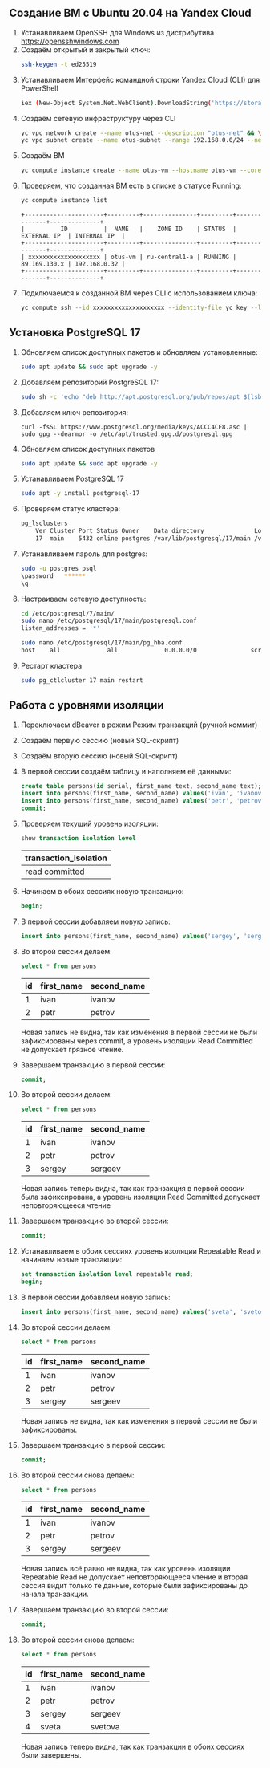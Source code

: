 ## Cоздание ВМ c Ubuntu 20.04 на Yandex Cloud
1) Устанавливаем OpenSSH для Windows из дистрибутива https://opensshwindows.com
2) Создаём открытый и закрытый ключ:
    ```sh
    ssh-keygen -t ed25519
    ```
3) Устанавливаем Интерфейс командной строки Yandex Cloud (CLI)  для PowerShell
    ```sh
    iex (New-Object System.Net.WebClient).DownloadString('https://storage.yandexcloud.net/yandexcloud-yc/install.ps1')
    ```
4) Создаём сетевую инфраструктуру через CLI
    ```sh
    yc vpc network create --name otus-net --description "otus-net" && \
    yc vpc subnet create --name otus-subnet --range 192.168.0.0/24 --network-name otus-net --description "otus-subnet"
    ```
5) Создаём ВМ
    ```sh
    yc compute instance create --name otus-vm --hostname otus-vm --cores 2 --memory 4 --create-boot-disk size=15G,type=network-hdd,image-folder-id=standard-images,image-family=ubuntu-2004-lts --network-interface subnet-name=otus-subnet,nat-ip-version=ipv4 --ssh-key yc_key.pub
    ```
6) Проверяем, что созданная ВМ есть в списке в статусе Running:
    ```sh
    yc compute instance list
    ```
    ```
    +----------------------+---------+---------------+---------+--------------+--------------+
    |          ID          |  NAME   |    ZONE ID    | STATUS  | EXTERNAL IP  | INTERNAL IP  |
    +----------------------+---------+---------------+---------+--------------+--------------+
    | xxxxxxxxxxxxxххххххх | otus-vm | ru-central1-a | RUNNING | 89.169.130.x | 192.168.0.32 |
    +----------------------+---------+---------------+---------+--------------+--------------+
    ```
7) Подключаемся к созданной ВМ через CLI с использованием ключа:
    ```sh 
    yc compute ssh --id xxxxxxxxxxxxxххххххх --identity-file yc_key --login yc-user
    ```
## Установка PostgreSQL 17
1) 	Обновляем список доступных пакетов и обновляем установленные:
	```sh 
	sudo apt update && sudo apt upgrade -y
	```
2) Добавляем репозиторий PostgreSQL 17:
    ```sh 
	sudo sh -c 'echo "deb http://apt.postgresql.org/pub/repos/apt $(lsb_release -cs)-pgdg main" > /etc/apt/sources.list.d/pgdg.list'
    ```
3) Добавляем ключ репозитория:
    ``` 
	curl -fsSL https://www.postgresql.org/media/keys/ACCC4CF8.asc | sudo gpg --dearmor -o /etc/apt/trusted.gpg.d/postgresql.gpg
	```
4) Обновляем список доступных пакетов
	```sh 
	sudo apt update && sudo apt upgrade -y
	```
5) Устанавливаем PostgreSQL 17
    ```sh
    sudo apt -y install postgresql-17
    ``` 
6) Проверяем статус кластера:
	```sh 
	pg_lsclusters
		Ver Cluster Port Status Owner    Data directory              Log file
		17  main    5432 online postgres /var/lib/postgresql/17/main /var/log/postgresql/postgresql-17-main.log
	```
7) Устанавливаем пароль для postgres:
    ```sh 
    sudo -u postgres psql
    \password   ******
    \q
    ```
8) Настраиваем сетевую доступность:
    ```sh 
    cd /etc/postgresql/7/main/
    sudo nano /etc/postgresql/17/main/postgresql.conf
    listen_addresses = '*'
    ```
    
    ```sh 
    sudo nano /etc/postgresql/17/main/pg_hba.conf
    host    all             all             0.0.0.0/0               scram-sha-256 
    ```
9) Рестарт кластера
    ```sh
    sudo pg_ctlcluster 17 main restart
    ```
## Работа с уровнями изоляции
1) Переключаем dBeaver в режим Режим транзакций (ручной коммит)
2) Создаём первую сессию (новый SQL-скрипт)
3) Создаём вторую сессию (новый SQL-скрипт)
4) В первой сессии создаём таблицу и наполняем её данными:
     ```sql
    create table persons(id serial, first_name text, second_name text); 
    insert into persons(first_name, second_name) values('ivan', 'ivanov'); 
    insert into persons(first_name, second_name) values('petr', 'petrov'); 
    commit;
     ```
5) Проверяем текущий уровень изоляции:
     ```sql
    show transaction isolation level
     ```
    |transaction_isolation|
    |---------------------|
    |read committed|
6) Начинаем в обоих сессиях новую транзакцию:
     ```sql
    begin;
     ```
7) В первой сессии добавляем новую запись:
     ```sql
    insert into persons(first_name, second_name) values('sergey', 'sergeev');
    ```
8) Во второй сессии делаем:
    ```sql
    select * from persons
    ```
    |id|first_name|second_name|
    |--|----------|-----------|
    |1|ivan|ivanov|
    |2|petr|petrov|
	
    Новая запись не видна, так как изменения в первой сессии не были зафиксированы через commit, а уровень изоляции Read Committed не допускает грязное чтение. 
9) Завершаем транзакцию в первой сессии:
     ```sql
    commit;
     ```
10) Во второй сессии делаем:
    ```sql
    select * from persons
    ```
    |id|first_name|second_name|
    |--|----------|-----------|
    |1|ivan|ivanov|
    |2|petr|petrov|
    |3|sergey|sergeev|
	
    Новая запись теперь видна, так как транзакция в первой сессии была зафиксирована, а уровень изоляции Read Committed допускает неповторяющееся чтение
11) Завершаем транзакцию во второй сессии:
     ```sql
    commit;
     ```
12) Устанавливаем в обоих сессиях уровень изоляции Repeatable Read и начинаем новые транзакции:
     ```sql
    set transaction isolation level repeatable read;
    begin;
     ```
13) В первой сессии добавляем новую запись:
     ```sql
    insert into persons(first_name, second_name) values('sveta', 'svetova');
    ```
14) Во второй сессии делаем:
    ```sql
    select * from persons
    ```
    |id|first_name|second_name|
    |--|----------|-----------|
    |1|ivan|ivanov|
    |2|petr|petrov|
    |3|sergey|sergeev|
	
    Новая запись не видна, так как изменения в первой сессии не были зафиксированы.
15) Завершаем транзакцию в первой сессии:
     ```sql
    commit;
     ``` 
14) Во второй сессии снова делаем:
    ```sql
    select * from persons
    ```
    |id|first_name|second_name|
    |--|----------|-----------|
    |1|ivan|ivanov|
    |2|petr|petrov|
    |3|sergey|sergeev|
	
    Новая запись всё равно не видна, так как уровень изоляции Repeatable Read не допускает неповторяющееся чтение и вторая сессия видит только те данные, которые были зафиксированы до начала транзакции.   
15) Завершаем транзакцию во второй сессии:
     ```sql
    commit;
     ```
14) Во второй сессии снова делаем:
    ```sql
    select * from persons
    ```
    |id|first_name|second_name|
    |--|----------|-----------|
    |1|ivan|ivanov|
    |2|petr|petrov|
    |3|sergey|sergeev|
    |4|sveta|svetova|
	
    Новая запись теперь видна, так как транзакции в обоих сессиях были завершены.
